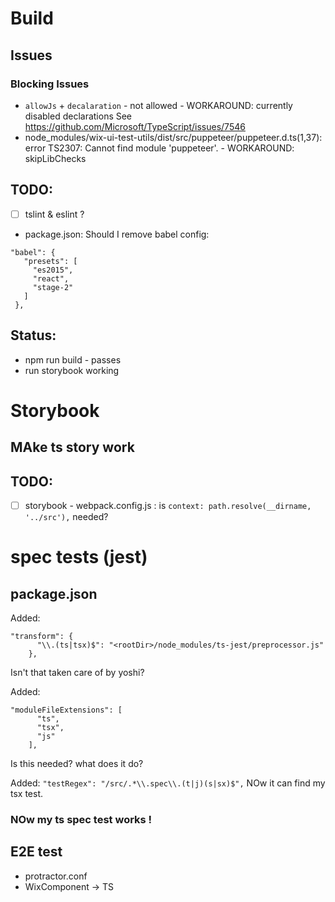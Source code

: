 # Build
## Issues
### Blocking Issues
- `allowJs` + `decalaration` - not  allowed   - WORKAROUND:  currently disabled declarations
  See https://github.com/Microsoft/TypeScript/issues/7546
- node_modules/wix-ui-test-utils/dist/src/puppeteer/puppeteer.d.ts(1,37): error TS2307: Cannot find module 'puppeteer'.   - WORKAROUND: skipLibChecks
## TODO:
- [ ] tslint & eslint ?
- package.json:
 Should I remove babel config:
 ```
 "babel": {
    "presets": [
      "es2015",
      "react",
      "stage-2"
    ]
  },
 ```


## Status:
- npm run build - passes
- run storybook working

# Storybook
## MAke ts story work
## TODO:
 - [ ] storybook - webpack.config.js : is
  `context: path.resolve(__dirname, '../src'),` needed?


# spec tests (jest)
## package.json
Added:
```
"transform": {
      "\\.(ts|tsx)$": "<rootDir>/node_modules/ts-jest/preprocessor.js"
    },
```

Isn't that taken care of by yoshi?

Added:
```
"moduleFileExtensions": [
      "ts",
      "tsx",
      "js"
    ],
```

Is this needed? what does it do?

Added: 
`"testRegex": "/src/.*\\.spec\\.(t|j)(s|sx)$",`
NOw it can find my tsx test.


### NOw my ts spec test works !


## E2E test
- protractor.conf
- WixComponent -> TS


